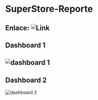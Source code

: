 SuperStore-Reporte
==================

 **Enlace:**  ![Link](https://public.tableau.com/app/profile/lucero.huam.n/viz/SuperStore-Reporte/Dashboard1)
-----------
 ## Dashboard 1
 ![dashboard 1](https://iili.io/HDVbBpt.jpg)
-----------
 ## Dashboard 2
 ![dashboard 2](https://iili.io/HDVbxQs.jpg)